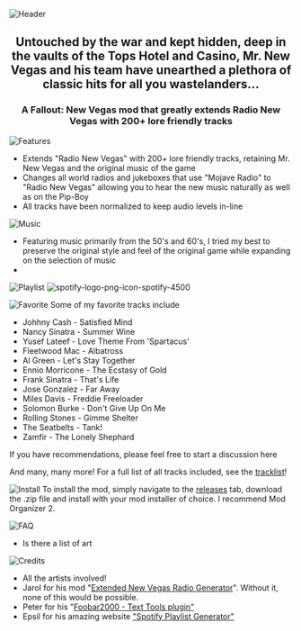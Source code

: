 
![Header](https://user-images.githubusercontent.com/22448079/172238001-6ac0707b-d0b3-4739-b580-9d72ef5ceb3f.png)

<h2 align="center">
  <p>Untouched by the war and kept hidden, deep in the vaults of the Tops Hotel and Casino, Mr. New Vegas and his team have unearthed a plethora of classic hits for all you wastelanders...</p>
</h2>

<h3 align="center">
  <p>A Fallout: New Vegas mod that greatly extends Radio New Vegas with 200+ lore friendly tracks</p>
</h3>

![Features](https://user-images.githubusercontent.com/22448079/172239735-1e0ab82a-c879-4ff6-900c-446461013add.png)
- Extends "Radio New Vegas" with 200+ lore friendly tracks, retaining Mr. New Vegas and the original music of the game
-  Changes all world radios and jukeboxes that use "Mojave Radio" to "Radio New Vegas" allowing you to hear the new music naturally as well as on the Pip-Boy
- All tracks have been normalized to keep audio levels in-line 

![Music](https://user-images.githubusercontent.com/22448079/172239704-02a6137a-83b6-4f12-a480-70891b2b76fb.png)
- Featuring music primarily from the 50's and 60's, I tried my best to preserve the original style and feel of the original game while expanding on the selection of music 
- 
![Playlist](https://user-images.githubusercontent.com/22448079/172240229-d6e7f811-13af-48de-9a93-7da8c60bd3ec.png)
![spotify-logo-png-icon-spotify-4500](https://user-images.githubusercontent.com/22448079/172239126-d48fc224-7baa-421b-898a-5c9f8741751c.png)

![Favorite](https://user-images.githubusercontent.com/22448079/172240373-18d7d15f-6873-45e6-99e1-60fbc774daad.png)
Some of my favorite tracks include

- Johhny Cash - Satisfied Mind
- Nancy Sinatra - Summer Wine
- Yusef Lateef - Love Theme From 'Spartacus'
- Fleetwood Mac - Albatross
- Al Green - Let's Stay Together
- Ennio Morricone - The Ecstasy of Gold
- Frank Sinatra - That's Life
- Jose Gonzalez - Far Away
- Miles Davis - Freddie Freeloader
- Solomon Burke - Don't Give Up On Me
- Rolling Stones - Gimme Shelter
- The Seatbelts - Tank!
- Zamfir - The Lonely Shephard

If you have recommendations, please feel free to start a discussion here

And many, many more! For a full list of all tracks included, see the [tracklist](TRACKLIST.md)!
 
![Install](https://user-images.githubusercontent.com/22448079/172240403-0225333d-4069-40e7-8882-addadde86ae3.png)
To install the mod, simply navigate to the [releases]() tab, download the .zip file and install with your mod installer of choice. I recommend Mod Organizer 2.

![FAQ](https://user-images.githubusercontent.com/22448079/172240431-67253bca-39ca-4f7f-8399-9a2063aba710.png)
* Is there a list of art

![Credits](https://user-images.githubusercontent.com/22448079/172240492-78d23c00-967c-4a65-a591-516dcd42e547.png)

- All the artists involved!
- Jarol for his mod "[Extended New Vegas Radio Generator](https://www.nexusmods.com/newvegas/mods/36835?tab=description)". Without it, none of this would be possible.
- Peter for his "[Foobar2000 - Text Tools plugin"](https://www.foobar2000.org/components/view/foo_texttools)
- Epsil for his amazing website ["Spotify Playlist Generator"](https://epsil.github.io/spotgen/)
